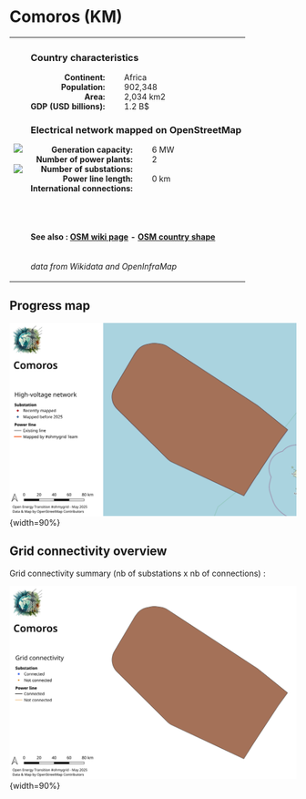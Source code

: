 # Comoros (KM)

<table width="90%">
<tr>
<td>
<img src="http://commons.wikimedia.org/wiki/Special:FilePath/Flag%20of%20the%20Comoros.svg" width="250">
<br><br>
<img src="http://commons.wikimedia.org/wiki/Special:FilePath/Comoros%20%28orthographic%20projection%29.svg" width="250"></td>
<td>
<h3>Country characteristics</h3>
<div style="display: inline-block;text-align:right;margin-right:30px;font-weight: bold;">
Continent:<br>Population:<br>Area:<br>GDP (USD billions):
</div>
<div style="display: inline-block;">
Africa<br>902,348<br>2,034 km2<br>1.2 B$
</div>
<h3>Electrical network mapped on OpenStreetMap</h3>
<div style="display: inline-block;text-align:right;margin-right:30px;font-weight: bold;">Generation capacity:<br>
Number of power plants:<br>
Number of substations:<br>
Power line length:<br>
International connections:<br>
</div>
<div style="display: inline-block;">6 MW<br>
2<br>
<br>
0 km<br>
<br>
</div>

<br><br><h4>See also :
<a href="https://wiki.openstreetmap.org/wiki/Power_networks/Comoros" target="_blank">OSM wiki page</a> -
<a href="https://openstreetmap.org/relation/535790" target="_blank">OSM country shape</a>
</h4>

<br><i>data from Wikidata and OpenInfraMap</i>
</td>
</tr>
</table>


## Progress map

![Map](../images/maps_countries/KM/high-voltage-network.png){width=90%}



## Grid connectivity overview

Grid connectivity summary (nb of substations x nb of connections) :<br>

![Map](../images/maps_countries/KM/grid-connectivity.png){width=90%}

